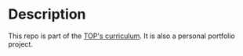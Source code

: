 # Description
This repo is part of the [TOP's curriculum](https://www.theodinproject.com/lessons/advanced-html-and-css-personal-portfolio). It is also a personal portfolio project.

